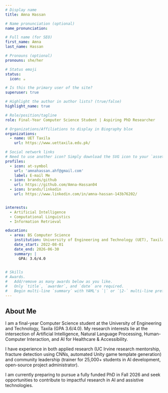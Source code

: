 ```yaml
---
# Display name
title: Amna Hassan

# Name pronunciation (optional)
name_pronunciation: 

# Full name (for SEO)
first_name: Amna
last_name: Hassan

# Pronouns (optional)
pronouns: she/her

# Status emoji
status:
  icon: ☕️

# Is this the primary user of the site?
superuser: true

# Highlight the author in author lists? (true/false)
highlight_name: true

# Role/position/tagline
role: Final-Year Computer Science Student | Aspiring PhD Researcher

# Organizations/Affiliations to display in Biography blox
organizations:
  - name: UET Taxila
    url: https://www.uettaxila.edu.pk/

# Social network links
# Need to use another icon? Simply download the SVG icon to your `assets/media/icons/` folder.
profiles:
  - icon: at-symbol
    url: 'amnahassan.ahf@gmail.com'
    label: E-mail Me
  - icon: brands/github
    url: https://github.com/Amna-Hassan04
  - icon: brands/linkedin
    url: https://www.linkedin.com/in/amna-hassan-143b76202/


interests:
  - Artificial Intelligence
  - Computational Linguistics
  - Information Retrieval

education:
  - area: BS Computer Science
    institution: University of Engineering and Technology (UET), Taxila
    date_start: 2022-08-01
    date_end: 2026-06-30
    summary: |
      GPA: 3.6/4.0
      

# Skills
# Awards.
#   Add/remove as many awards below as you like.
#   Only `title`, `awarder`, and `date` are required.
#   Begin multi-line `summary` with YAML's `|` or `|2-` multi-line prefix and indent 2 spaces below.
---
```


## About Me

I am a final-year Computer Science student at the University of Engineering and Technology, Taxila (GPA 3.6/4.0). My research interests lie at the intersection of Artificial Intelligence, Natural Language Processing, Human-Computer Interaction, and AI for Healthcare & Accessibility.

I have experience in both applied research (UC Irvine research mentorship, fracture detection using CNNs, automated Unity game template generation) and community leadership (trainer for 25,000+ students in AI development, open-source project administrator).

I am currently preparing to pursue a fully funded PhD in Fall 2026 and seek opportunities to contribute to impactful research in AI and assistive technologies.